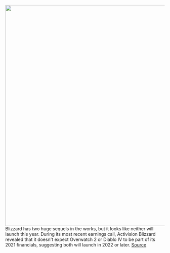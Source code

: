 <img src='https://cdn.vox-cdn.com/thumbor/JtftDbTfTGyHw9YdBj-poNZlXeI=/0x0:3840x2160/1200x800/filters:focal(1613x773:2227x1387)/cdn.vox-cdn.com/uploads/chorus_image/image/68771440/OVR_Ashe_000.0.png' width='700px' /><br/>
Blizzard has two huge sequels in the works, but it looks like neither will launch this year. During its most recent earnings call, Activision Blizzard revealed that it doesn't expect Overwatch 2 or Diablo IV to be part of its 2021 financials, suggesting both will launch in 2022 or later.
<a href='https://www.theverge.com/2021/2/4/22267131/diablo-4-overwatch-2-release-date-2022-activision-blizzard-earnings'> Source <a/>
